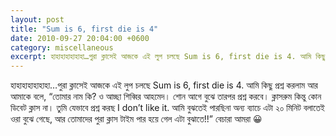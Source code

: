 ```yaml
---
layout: post
title: "Sum is 6, first die is 4"
date: 2010-09-27 20:04:00 +0600
category: miscellaneous
excerpt: হাহাহাহাহাহাহা…পুরা ক্লাসেই আজকে এই লুপ চলছে Sum is 6, first die is 4. আমি কিছু প্রশ্ন করলাম আর আমাকে বলে, “তোমার নাম কি? ও আচ্ছা শিব্বির আহমেদ। শোন আগে বুঝে তারপর প্রশ্ন করবে
---
```


হাহাহাহাহাহাহা…পুরা ক্লাসেই আজকে এই লুপ চলছে Sum is 6, first die is 4. আমি কিছু প্রশ্ন করলাম আর আমাকে বলে, “তোমার নাম কি? ও আচ্ছা শিব্বির আহমেদ। শোন আগে বুঝে তারপর প্রশ্ন করবে। ক্লাসরুম কিন্তু কোন ডিবেট ক্লাস না। তুমি যেভাবে প্রশ্ন করছ I don’t like it. আমি বুঝতেই পারছিনা অন্য ব্যাচে এটা ২০ মিনিট বলাতেই ওরা বুঝে গেছে, আর তোমাদের পুরা ক্লাস টাইম পার হয়ে গেল এটা বুঝাতে!!” বেচারা আমরা 😀
